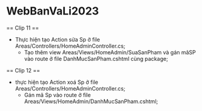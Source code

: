 # WebBanVaLi2023
== Clip 11 ==
+ Thực hiện tạo Action sửa Sp ở file Areas/Controllers/HomeAdminController.cs;
  - Tạo thêm view Areas/Views/HomeAdmin/SuaSanPham và gán mãSP vào route ở file DanhMucSanPham.cshtml cùng package;

== Clip 12 ==
+ thực hiện tạo Action xoá Sp ở file Areas/Controllers/HomeAdminController.cs;
  - Gán mã Sp vào route ở file Areas/Views/HomeAdmin/DanhMucSanPham.cshtml;
